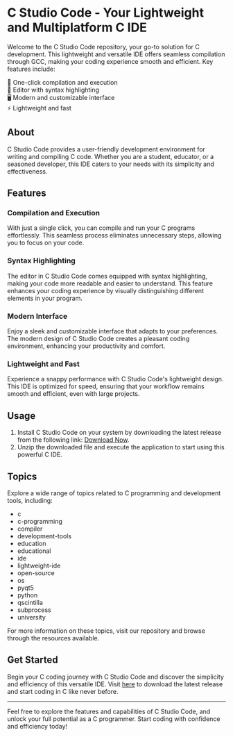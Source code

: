 # C Studio Code - Your Lightweight and Multiplatform C IDE

Welcome to the C Studio Code repository, your go-to solution for C development. This lightweight and versatile IDE offers seamless compilation through GCC, making your coding experience smooth and efficient. Key features include:

🚀 One-click compilation and execution  
📝 Editor with syntax highlighting  
🖥️ Modern and customizable interface  
⚡ Lightweight and fast  

## About

C Studio Code provides a user-friendly development environment for writing and compiling C code. Whether you are a student, educator, or a seasoned developer, this IDE caters to your needs with its simplicity and effectiveness.

## Features

### Compilation and Execution
With just a single click, you can compile and run your C programs effortlessly. This seamless process eliminates unnecessary steps, allowing you to focus on your code.

### Syntax Highlighting
The editor in C Studio Code comes equipped with syntax highlighting, making your code more readable and easier to understand. This feature enhances your coding experience by visually distinguishing different elements in your program.

### Modern Interface
Enjoy a sleek and customizable interface that adapts to your preferences. The modern design of C Studio Code creates a pleasant coding environment, enhancing your productivity and comfort.

### Lightweight and Fast
Experience a snappy performance with C Studio Code's lightweight design. This IDE is optimized for speed, ensuring that your workflow remains smooth and efficient, even with large projects.

## Usage

1. Install C Studio Code on your system by downloading the latest release from the following link: [Download Now](https://github.com/ammarpython77/ide-c-studio-code/releases).
2. Unzip the downloaded file and execute the application to start using this powerful C IDE.

## Topics
Explore a wide range of topics related to C programming and development tools, including:
- c
- c-programming
- compiler
- development-tools
- education
- educational
- ide
- lightweight-ide
- open-source
- os
- pyqt5
- python
- qscintilla
- subprocess
- university

For more information on these topics, visit our repository and browse through the resources available.

## Get Started

Begin your C coding journey with C Studio Code and discover the simplicity and efficiency of this versatile IDE. Visit [here](https://github.com/ammarpython77/ide-c-studio-code/releases) to download the latest release and start coding in C like never before.

---

Feel free to explore the features and capabilities of C Studio Code, and unlock your full potential as a C programmer. Start coding with confidence and efficiency today!